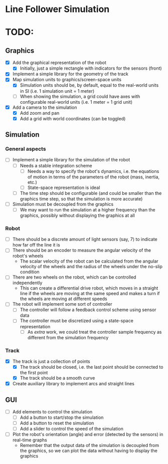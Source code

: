 # Line Follower Simulation

# TODO:

## Graphics

- [x] Add the graphical representation of the robot
    - [x] Initially, just a simple rectangle with indicators for the sensors (front)
- [x] Implement a simple library for the geometry of the track
- [x] Map simulation units to graphics/screen-space units
    - [x] Simulation units should be, by default, equal to the real-world units in SI (i.e. 1 simulation unit = 1 meter)
    - [ ] When showing the simulation, a grid could have axes with configurable real-world units (i.e. 1 meter = 1 grid unit)
- [x] Add a camera to the simulation
    - [x] Add zoom and pan
    - [x] Add a grid with world coordinates (can be toggled)

## Simulation

### General aspects

- [ ] Implement a simple library for the simulation of the robot
    - [ ] Needs a stable integration scheme
        - [ ] Needs a way to specify the robot's dynamics, i.e. the equations of motion in terms of the parameters of the robot (mass, inertia, etc.)
        - [ ] State-space representation is ideal
    - [ ] The time step should be configurable (and could be smaller than the graphics time step, so that the simulation is more accurate)
- [ ] Simulation must be decoupled from the graphics
    - [ ] We may want to run the simulation at a higher frequency than the graphics, possibly without displaying the graphics at all

### Robot

- [ ] There should be a discrete amount of light sensors (say, 7) to indicate how far off the line it is
- [ ] There should be an encoder to measure the angular velocity of the robot's wheels
    - The scalar velocity of the robot can be calculated from the angular velocity of the wheels and the radius of the wheels under the no-slip condition
- [ ] There are two wheels on the robot, which can be controlled independently
    - This can create a differential drive robot, which moves in a straight line if the wheels are moving at the same speed and makes a turn if the wheels are moving at different speeds
- [ ] The robot will implement some sort of controller
    - [ ] The controller will follow a feedback control scheme using sensor data
    - [ ] The controller must be discretized using a state-space representation
        - [ ] As *extra* work, we could treat the controller sample frequency as different from the simulation frequency

### Track

- [x] The track is just a collection of points
    - [x] The track should be closed, i.e. the last point should be connected to the first point
    - [x] The track should be a smooth curve
- [x] Create auxiliary library to implement arcs and straight lines

## GUI

- [ ] Add elements to control the simulation
    - [ ] Add a button to start/stop the simulation
    - [ ] Add a button to reset the simulation
    - [ ] Add a slider to control the speed of the simulation
- [ ] Plot the robot's orientation (angle) and error (detected by the sensors) in real-time graphs
    - Remember that the output data of the simulation is decoupled from the graphics, so we can plot the data without having to display the graphics